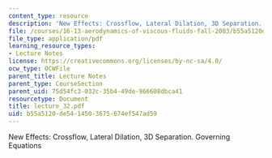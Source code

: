 ```yaml
---
content_type: resource
description: 'New Effects: Crossflow, Lateral Dilation, 3D Separation. Governing Equations'
file: /courses/16-13-aerodynamics-of-viscous-fluids-fall-2003/b55a5120de5414503675674ef547ad59_lecture_32.pdf
file_type: application/pdf
learning_resource_types:
- Lecture Notes
license: https://creativecommons.org/licenses/by-nc-sa/4.0/
ocw_type: OCWFile
parent_title: Lecture Notes
parent_type: CourseSection
parent_uid: 75d54fc3-032c-35b4-49de-966608dbca41
resourcetype: Document
title: lecture_32.pdf
uid: b55a5120-de54-1450-3675-674ef547ad59
---
```

New Effects: Crossflow, Lateral Dilation, 3D Separation. Governing Equations